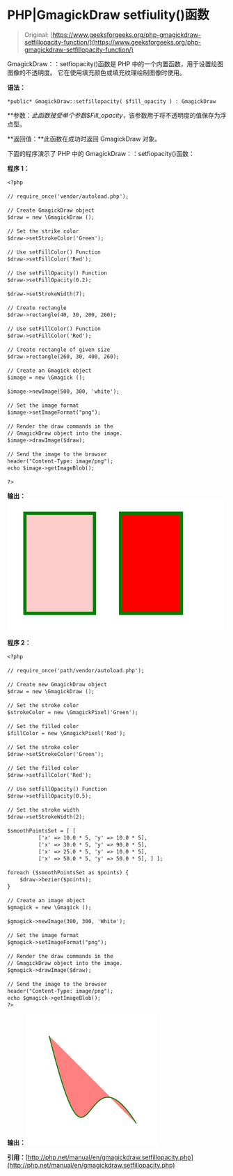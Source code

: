 # PHP|GmagickDraw setfiulity()函数

> Original: [https://www.geeksforgeeks.org/php-gmagickdraw-setfillopacity-function/](https://www.geeksforgeeks.org/php-gmagickdraw-setfillopacity-function/)

GmagickDraw：：setfiopacity()函数是 PHP 中的一个内置函数，用于设置绘图图像的不透明度。 它在使用填充颜色或填充纹理绘制图像时使用。

**语法：**

```
*public* GmagickDraw::setfillopacity( $fill_opacity ) : GmagickDraw
```

**参数：**此函数接受单个参数*$Fill_opacity*，该参数用于将不透明度的值保存为浮点型。

**返回值：**此函数在成功时返回 GmagickDraw 对象。

下面的程序演示了 PHP 中的 GmagickDraw：：setfiopacity()函数：

**程序 1：**

```
<?php

// require_once('vendor/autoload.php');

// Create GmagickDraw object
$draw = new \GmagickDraw ();

// Set the strike color
$draw->setStrokeColor('Green');

// Use setFillColor() Function
$draw->setFillColor('Red');

// Use setFillOpacity() Function 
$draw->setFillOpacity(0.2);

$draw->setStrokeWidth(7);

// Create rectangle
$draw->rectangle(40, 30, 200, 260);

// Use setFillColor() Function
$draw->setFillColor('Red');

// Create rectangle of given size
$draw->rectangle(260, 30, 400, 260);

// Create an Gmagick object
$image = new \Gmagick ();

$image->newImage(500, 300, 'white');

// Set the image format
$image->setImageFormat("png");

// Render the draw commands in the 
// GmagickDraw object into the image.
$image->drawImage($draw);

// Send the image to the browser
header("Content-Type: image/png");
echo $image->getImageBlob();

?>
```

**输出：**
![setFillOpacity](img/3dfd1da6546bc95fb3674121a6b2aa7a.png)

**程序 2：**

```
<?php

// require_once('path/vendor/autoload.php');

// Create new GmagickDraw object
$draw = new \GmagickDraw ();

// Set the stroke color
$strokeColor = new \GmagickPixel('Green');

// Set the filled color
$fillColor = new \GmagickPixel('Red');

// Set the stroke color
$draw->setStrokeColor('Green');

// Set the filled color
$draw->setFillColor('Red');

// Use setFillOpacity() Function
$draw->setFillOpacity(0.5);

// Set the stroke width
$draw->setStrokeWidth(2);

$smoothPointsSet = [ [
          ['x' => 10.0 * 5, 'y' => 10.0 * 5],
          ['x' => 30.0 * 5, 'y' => 90.0 * 5],
          ['x' => 25.0 * 5, 'y' => 10.0 * 5],
          ['x' => 50.0 * 5, 'y' => 50.0 * 5], ] ];

foreach ($smoothPointsSet as $points) {
    $draw->bezier($points);
}

// Create an image object
$gmagick = new \Gmagick ();

$gmagick->newImage(300, 300, 'White');

// Set the image format
$gmagick->setImageFormat("png");

// Render the draw commands in the
// GmagickDraw object into the image.
$gmagick->drawImage($draw);

// Send the image to the browser
header("Content-Type: image/png");
echo $gmagick->getImageBlob();
?>
```

**输出：**
![setFillOpacity](img/61b61957215e2b547bd73f7b51442d00.png)

**引用：**[http://php.net/manual/en/gmagickdraw.setfillopacity.php](http://php.net/manual/en/gmagickdraw.setfillopacity.php)